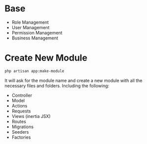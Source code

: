 # Base

- Role Management
- User Management
- Permission Management
- Business Management

# Create New Module

```bash
php artisan app:make-module
```

It will ask for the module name and create a new module with all the necessary files and folders. Including the following:
- Controller
- Model
- Actions
- Requests
- Views (inertia JSX)
- Routes
- Migrations
- Seeders
- Factories
